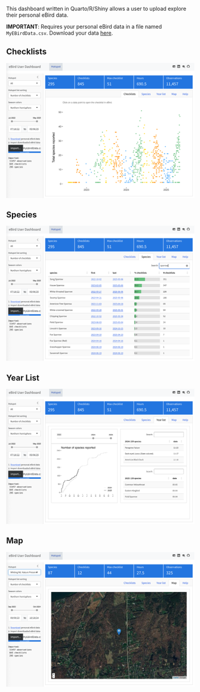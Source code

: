 This dashboard written in Quarto/R/Shiny allows a user to upload explore their personal eBird data.

**IMPORTANT**: Requires your personal eBird data in a file named `MyEBirdData.csv`. Download your data [here](https://ebird.org/downloadMyData).

## Checklists
![](checklists-screenshot.png)

## Species
![](species-screenshot.png)

## Year List
![](yearlist-screenshot.png)

## Map
![](map-screenshot.png)
